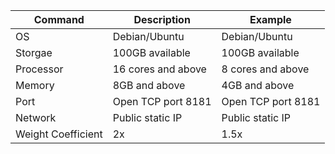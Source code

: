 | Command | Description | Example | 
|-------------|-------------|-------------|
| OS | Debian/Ubuntu | Debian/Ubuntu | 
| Storgae | 100GB available | 100GB available | 
| Processor | 16 cores and above| 8 cores and above | 
|Memory| 8GB and above|4GB and above| 4GB|4GB and Below|
|Port|Open TCP port 8181 |Open TCP port 8181 
|Network| Public static IP|Public static IP|
|Weight Coefficient|2x|1.5x|
